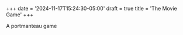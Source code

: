 +++
date = '2024-11-17T15:24:30-05:00'
draft = true
title = 'The Movie Game'
+++

A portmanteau game
